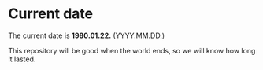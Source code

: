 # Current date

The current date is **1980.01.22.** (YYYY.MM.DD.)

This repository will be good when the world ends, so we will know how long it lasted.